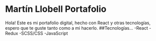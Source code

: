 # Martín Llobell Portafolio
Hola! Este es mi portafolio digital, hecho con React y otras tecnologías, espero que te guste tanto como a mi hacerlo.
##Tecnologías...
-React
-Redux
-SCSS/CSS
-JavaScript
